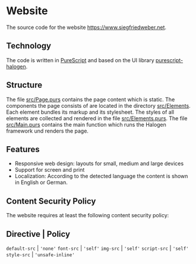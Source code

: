 # Website

The source code for the website https://www.siegfriedweber.net.

## Technology

The code is written in [PureScript](http://www.purescript.org/) and based on the UI library [purescript-halogen](https://github.com/slamdata/purescript-halogen).

## Structure

The file [src/Page.purs](https://github.com/siegfriedweber/website/blob/master/src/Page.purs) contains the page content which is static. The components the page consists of are located in the directory [src/Elements](https://github.com/siegfriedweber/website/tree/master/src/Elements). Each element bundles its markup and its stylesheet. The styles of all elements are collected and rendered in the file [src/Elements.purs](https://github.com/siegfriedweber/website/blob/master/src/Elements.purs). The file [src/Main.purs](https://github.com/siegfriedweber/website/blob/master/src/Main.purs) contains the main function which runs the Halogen framework und renders the page.

## Features

* Responsive web design: layouts for small, medium and large devices
* Support for screen and print
* Localization: According to the detected language the content is shown in English or German.

## Content Security Policy

The website requires at least the following content security policy:

Directive     | Policy
---------------------------------
`default-src` | `'none'`
`font-src`    | `'self'`
`img-src`     | `'self'`
`script-src`  | `'self'`
`style-src`   | `'unsafe-inline'`

